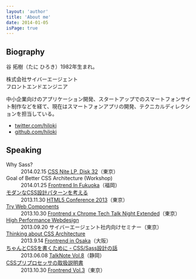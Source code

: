 ```yaml
---
layout: 'author'
title: 'About me'
date: 2014-01-05
isPage: true
---
```

<article class="profile l-container">
	<section class="profile__section">
		<h2 class="profile__title brand-type">Biography</h2>
		<div class="biography profile__body">
			<p>谷 拓樹（たに ひろき）1982年生まれ。</p>
			<p>株式会社サイバーエージェント<br/>
フロントエンドエンジニア</p>
			<p>中小企業向けのアプリケーション開発、スタートアップでのスマートフォンサイト制作などを経て、現在はスマートフォンアプリの開発、テクニカルディレクションを担当している。</p>
			<ul class="biography__elsewhere">
				<li><a href="http://twitter.com/hiloki" title="Twitter"><i class="icon icon--twitter-circled"></i>twitter.com/hiloki</a></li>
				<li><a href="http://github.com/hiloki" title="Github"><i class="icon icon--github-circled"></i>github.com/hiloki</a></li>
			</ul>
		</div>
	</section>
	<section class="profile__section">
		<h2 class="profile__title brand-type">Speaking</h2>
		<div class="profile__body">
			<div class="speaking">
				<dl class="speaking__list">
					<dt class="speaking__title">Why Sass?</dt>
					<dd class="speaking__event">2014.02.15 <a href="http://cssnite.jp/lp/lp32/">CSS Nite LP, Disk 32</a>（東京）</dd>
					<dt class="speaking__title">Goal of Better CSS Architecture (Workshop)</dt>
					<dd class="speaking__event">2014.01.25 <a href="http://frontendfrogs.org/frontrend/">Frontrend In Fukuoka</a>（福岡）</dd>
					<dt class="speaking__title"><a href="http://www.slideshare.net/hiloki/modern-css-architecture">モダンなCSS設計パターンを考える</a></dt>
					<dd class="speaking__event">2013.11.30 <a href="http://events.html5j.org/conference/2013/11/">HTML5 Conference 2013</a>（東京）</dd>
					<dt class="speaking__title"><a href="http://www.slideshare.net/hiloki/try-webcomponents">Try Web Components</a></dt>
					<dd class="speaking__event">2013.10.30 <a href="http://frontrend.doorkeeper.jp/events/6456">Frontrend x Chrome Tech Talk Night Extended</a>（東京）</dd>
					<dt class="speaking__title"><a href="http://www.slideshare.net/hiloki/high-performance-webdesign">High Performance Webdesign</a></dt>
					<dd class="speaking__event">2013.09.20 サイバーエージェント社内向けセミナー（東京）</dd>
					<dt class="speaking__title"><a href="http://www.slideshare.net/hiloki/thinking-about-css-architecture">Thinking about CSS Architecture</a></dt>
					<dd class="speaking__event">2013.9.14 <a href="http://recreators.doorkeeper.jp/events/5240">Frontrend in Osaka</a>（大阪）</dd>
					<dt class="speaking__title"><a href="http://www.slideshare.net/hiloki/a-good-css-and-sass-architecture">ちゃんとCSSを書くために - CSS/Sass設計の話</a></dt>
					<dd class="speaking__event">2013.06.08 <a href="http://talknote.me/vol8/event/">TalkNote Vol.8</a>（静岡）</dd>
					<dt class="speaking__title"><a href="http://www.slideshare.net/hiloki/css-16247228">CSSプリプロセッサの取扱説明書</a></dt>
					<dd class="speaking__event">2013.10.30 <a href="http://frontrend.github.io/events/03/">Frontrend Vol.3</a>（東京）</dd>
				</dl>
			</div>
		</div>
	</section>
<!-- 
	<section class="profile__section">
		<h2 class="profile__title brand-type">Writing</h2>
		<div class="profile__body">
			<div class="writing">
				<ul class="writing__list l-grid l-grid--3">
					<li>
						<div class="writing__cover"></div>
						<div class="writing__body">
							<h3 class="writing__title"></h3>
							<p class="writing__publisher"></p>
						</div>
					</li>
				</ul>
			</div>
		</div>
	</section>
-->
</article>